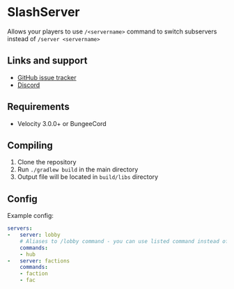 # SlashServer

Allows your players to use `/<servername>` command to switch subservers instead of `/server <servername>`

## Links and support
- [GitHub issue tracker](https://github.com/MTM123/SlashServer/issues)
- [Discord](https://discord.gg/4zPACSd87X)

## Requirements

- Velocity 3.0.0+ or BungeeCord

## Compiling

1. Clone the repository
2. Run `./gradlew build` in the main directory
3. Output file will be located in `build/libs` directory

## Config

Example config:
```yaml
servers:
-   server: lobby
    # Aliases to /lobby command - you can use listed command instead of /lobby
    commands:
    - hub
-   server: factions
    commands:
    - faction
    - fac
```
